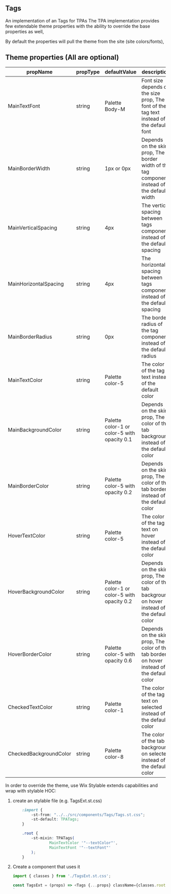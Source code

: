 ## Tags
An implementation of an Tags for TPAs
The TPA implementation provides few extendable theme properties with the ability to override the base properties as well,

By default the properties will pull the theme from the site (site colors/fonts),

## Theme properties (All are optional)

| propName   | propType | defaultValue | description |
|------------|----------|--------------|-------------|
| MainTextFont  | string   | Palette Body-M | Font size depends on the size prop, The font of the tag text instead of the default font |
| MainBorderWidth  | string   | 1px or 0px | Depends on the skin prop, The border width of the tag component instead of the default width |
| MainVerticalSpacing  | string   | 4px | The vertical spacing between tags component instead of the default spacing |
| MainHorizontalSpacing  | string   | 4px | The horizontal spacing between tags component instead of the default spacing |
| MainBorderRadius  | string   | 0px | The border radius of the tag component instead of the default radius |
| MainTextColor | string   | Palette color-5 | The color of the tag text instead of the default color |
| MainBackgroundColor | string   | Palette color-1 or color-5 with opacity 0.1 | Depends on the skin prop, The color of the tab background instead of the default color |
| MainBorderColor | string   | Palette color-5 with opacity 0.2 | Depends on the skin prop, The color of the tab border instead of the default color |
| HoverTextColor | string   | Palette color-5 | The color of the tag text on hover instead of the default color |
| HoverBackgroundColor | string   | Palette color-1 or color-5 with opacity 0.2 | Depends on the skin prop, The color of the tab background on hover instead of the default color |
| HoverBorderColor | string   | Palette color-5 with opacity 0.6 | Depends on the skin prop, The color of the tab border on hover instead of the default color |
| CheckedTextColor | string   | Palette color-1 | The color of the tag text on selected instead of the default color |
| CheckedBackgroundColor | string   | Palette color-8 | The color of the tab background on selected instead of the default color |

In order to override the theme, use Wix Stylable extends capabilities and wrap with stylable HOC:

1. create an stylable file (e.g. TagsExt.st.css)
    ``` css
        :import {
            -st-from: "../../src/components/Tags/Tags.st.css";
            -st-default: TPATags;
        }

        .root {
            -st-mixin: TPATags(
                    MainTextColor '"--textColor"',
                    MainTextFont '"--textFont"'
            );
        }
    ```

2. Create a component that uses it
    ``` javascript
    import { classes } from './TagsExt.st.css';

    const TagsExt = (props) => <Tags {...props} className={classes.root} />;
    `
